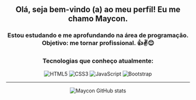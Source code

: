 <div align="center">

## Olá, seja bem-vindo (a) ao meu perfil! Eu me chamo Maycon.

### Estou estudando e me aprofundando na área de programação. Objetivo: me tornar profissional. 👍✌😊

### Tecnologias que conheço atualmente:

<div>
  <img src="https://img.shields.io/badge/HTML5-E34F26?style=for-the-badge&logo=html5&logoColor=white" alt="HTML5">
  <img src="https://img.shields.io/badge/CSS3-1572B6?style=for-the-badge&logo=css3&logoColor=white" alt="CSS3">
  <img src="https://img.shields.io/badge/JavaScript-F7DF1E?style=for-the-badge&logo=javascript&logoColor=black" alt="JavaScript">
  <img src="https://img.shields.io/badge/Bootstrap-563D7C?style=for-the-badge&logo=bootstrap&logoColor=white" alt="Bootstrap">
</div>
  <hr>
  
  ![Maycon GitHub stats](https://github-readme-stats.vercel.app/api?username=mayconfp&show_icons=true&theme=gruvbox)
</div>




